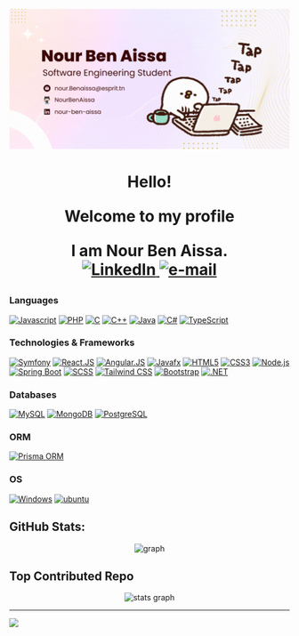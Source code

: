 ![Banner](https://github.com/NourBenAissa/NourBenAissa/blob/main/Newbanner.gif?raw=true)


<h1 align="center">Hello!
<p align="center">
  Welcome to my profile</p>
 <p align="center"><span>I am <b>Nour Ben Aissa</b></span>.<br>
 
   <a href="https://www.linkedin.com/in/nour-ben-aissa-b22257203/">
        <img src="https://img.shields.io/badge/LinkedIn-blue?style=flat-square&logo=linkedin" alt="LinkedIn">
    </a>
  <a href="mailto:nour.Benaissa@esprit.tn">
        <img src="https://img.shields.io/badge/Email-blue?style=flat-square&logo=gmail&logoColor=white" alt="e-mail">
    </a>
 </p> 
 
### Languages
[![Javascript](https://img.shields.io/badge/javascript-black?style=for-the-badge&logo=javascript)](https://github.com/NourBenAissa)
[![PHP](https://img.shields.io/badge/php-black?style=for-the-badge&logo=php)](https://github.com/NourBenAissa)
[![C](https://img.shields.io/badge/c-black?style=for-the-badge&logo=c)](https://github.com/NourBenAissa)
[![C++](https://img.shields.io/badge/c++-black?style=for-the-badge&logo=cplusplus)](https://github.com/NourBenAissa)
[![Java](https://img.shields.io/badge/java-black?style=for-the-badge&logo=openjdk)](https://github.com/NourBenAissa)
[![C#](https://img.shields.io/badge/c%23-black?style=for-the-badge&logo=csharp)](https://github.com/NourBenAissa)
[![TypeScript](https://img.shields.io/badge/typescript-black?style=for-the-badge&logo=typescript)](https://github.com/NourBenAissa)



### Technologies & Frameworks
[![Symfony](https://img.shields.io/badge/symfony-black?style=for-the-badge&logo=symfony)](https://github.com/NourBenAissa)
[![React.JS](https://img.shields.io/badge/react-black?style=for-the-badge&logo=react)](https://github.com/NourBenAissa)
[![Angular.JS](https://img.shields.io/badge/angular-black?style=for-the-badge&logo=angular)](https://github.com/NourBenAissa)
[![Javafx](https://img.shields.io/badge/javafx-black?style=for-the-badge&logo=javafx)](https://github.com/NourBenAissa)
[![HTML5](https://img.shields.io/badge/html5-black?style=for-the-badge&logo=html5)](https://github.com/NourBenAissa)
[![CSS3](https://img.shields.io/badge/css3-black?style=for-the-badge&logo=css3)](https://github.com/NourBenAissa)
[![Node.js](https://img.shields.io/badge/node.js-black?style=for-the-badge&logo=node.js)](https://github.com/NourBenAissa)
[![Spring Boot](https://img.shields.io/badge/spring%20boot-black?style=for-the-badge&logo=spring)](https://github.com/NourBenAissa)
[![SCSS](https://img.shields.io/badge/scss-black?style=for-the-badge&logo=sass)](https://github.com/NourBenAissa)
[![Tailwind CSS](https://img.shields.io/badge/tailwind%20css-black?style=for-the-badge&logo=tailwind-css)](https://github.com/NourBenAissa)
[![Bootstrap](https://img.shields.io/badge/bootstrap-black?style=for-the-badge&logo=bootstrap)](https://github.com/NourBenAissa)
[![.NET](https://img.shields.io/badge/.NET-black?style=for-the-badge&logo=dot-net)](https://github.com/NourBenAissa)


### Databases
[![MySQL](https://img.shields.io/badge/mysql-black?style=for-the-badge&logo=mysql)](https://github.com/NourBenAissa)
[![MongoDB](https://img.shields.io/badge/mongodb-black?style=for-the-badge&logo=mongodb)](https://github.com/NourBenAissa)
[![PostgreSQL](https://img.shields.io/badge/postgresql-black?style=for-the-badge&logo=postgresql)](https://github.com/NourBenAissa)

### ORM
[![Prisma ORM](https://img.shields.io/badge/prisma%20orm-black?style=for-the-badge&logo=prisma)](https://github.com/NourBenAissa)

### OS
[![Windows](https://img.shields.io/badge/windows-black?style=for-the-badge&logo=windows)](https://github.com/NourBenAissa)
[![ubuntu](https://img.shields.io/badge/ubuntu-black?style=for-the-badge&logo=ubuntu)](https://github.com/NourBenAissa)



## GitHub Stats:
<div align="center">
  <img src="https://github-readme-stats.vercel.app/api/top-langs/?username=NourBenAissa&theme=dark&hide_border=false&include_all_commits=false&count_private=true&layout=compact" height="150" alt=" graph"  />
</div>


## Top Contributed Repo
<div align="center">
  <img src="https://github-contributor-stats.vercel.app/api?username=NourBenAissa&limit=5&theme=dark&combine_all_yearly_contributions=true" alt="stats graph"  />
</div>

---
[![](https://visitcount.itsvg.in/api?id=NourBenAissa&icon=0&color=0)](https://visitcount.itsvg.in)
